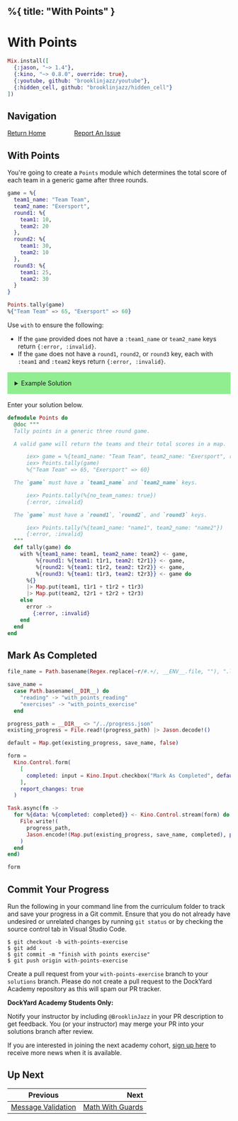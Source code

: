 %{
  title: "With Points"
}
---
# With Points

```elixir
Mix.install([
  {:jason, "~> 1.4"},
  {:kino, "~> 0.8.0", override: true},
  {:youtube, github: "brooklinjazz/youtube"},
  {:hidden_cell, github: "brooklinjazz/hidden_cell"}
])
```

## Navigation

[Return Home](../start.livemd)<span style="padding: 0 30px"></span>
[Report An Issue](https://github.com/DockYard-Academy/beta_curriculum/issues/new?assignees=&labels=&template=issue.md&title=)

## With Points

You're going to create a `Points` module which determines the total score of each team in a generic game after three rounds.

<!-- livebook:{"force_markdown":true} -->

```elixir
game = %{
  team1_name: "Team Team",
  team2_name: "Exersport",
  round1: %{
    team1: 10,
    team2: 20
  },
  round2: %{
    team1: 30,
    team2: 10
  },
  round3: %{
    team1: 25,
    team2: 30
  }
}

Points.tally(game)
%{"Team Team" => 65, "Exersport" => 60}
```

Use `with` to ensure the following:

* If the `game` provided does not have a `:team1_name` or `team2_name` keys return `{:error, :invalid}`.
* If the `game` does not have a `round1`, `round2`, or `round3` key, each with `:team1` and `:team2` keys return `{:error, :invalid}`.

<details style="background-color: lightgreen; padding: 1rem; margin: 1rem 0;">
<summary>Example Solution</summary>

```elixir
defmodule Points do
  def tally(game) do
    with %{team1_name: team1, team2_name: team2} <- game,
         %{round1: %{team1: t1r1, team2: t2r1}} <- game,
         %{round2: %{team1: t1r2, team2: t2r2}} <- game,
         %{round3: %{team1: t1r3, team2: t2r3}} <- game do
      %{}
      |> Map.put(team1, t1r1 + t1r2 + t1r3)
      |> Map.put(team2, t2r1 + t2r2 + t2r3)
    else
      error -> 
        IO.inspect(error)
        {:error, :invalid}
    end
  end
end
```

</details>

Enter your solution below.

```elixir
defmodule Points do
  @doc """
  Tally points in a generic three round game.

  A valid game will return the teams and their total scores in a map.

      iex> game = %{team1_name: "Team Team", team2_name: "Exersport", round1: %{team1: 10, team2: 20}, round2: %{team1: 30, team2: 10}, round3: %{team1: 25, team2: 30}}
      iex> Points.tally(game)
      %{"Team Team" => 65, "Exersport" => 60}

  The `game` must have a `team1_name` and `team2_name` keys.

      iex> Points.tally(%{no_team_names: true})
      {:error, :invalid}

  The `game` must have a `round1`, `round2`, and `round3` keys.

      iex> Points.tally(%{team1_name: "name1", team2_name: "name2"})
      {:error, :invalid}
  """
  def tally(game) do
    with %{team1_name: team1, team2_name: team2} <- game,
         %{round1: %{team1: t1r1, team2: t2r1}} <- game,
         %{round2: %{team1: t1r2, team2: t2r2}} <- game,
         %{round3: %{team1: t1r3, team2: t2r3}} <- game do
      %{}
      |> Map.put(team1, t1r1 + t1r2 + t1r3)
      |> Map.put(team2, t2r1 + t2r2 + t2r3)
    else
      error ->
        {:error, :invalid}
    end
  end
end
```

## Mark As Completed

<!-- livebook:{"attrs":{"source":"file_name = Path.basename(Regex.replace(~r/#.+/, __ENV__.file, \"\"), \".livemd\")\n\nsave_name =\n  case Path.basename(__DIR__) do\n    \"reading\" -> \"with_points_reading\"\n    \"exercises\" -> \"with_points_exercise\"\n  end\n\nprogress_path = __DIR__ <> \"/../progress.json\"\nexisting_progress = File.read!(progress_path) |> Jason.decode!()\n\ndefault = Map.get(existing_progress, save_name, false)\n\nform =\n  Kino.Control.form(\n    [\n      completed: input = Kino.Input.checkbox(\"Mark As Completed\", default: default)\n    ],\n    report_changes: true\n  )\n\nTask.async(fn ->\n  for %{data: %{completed: completed}} <- Kino.Control.stream(form) do\n    File.write!(\n      progress_path,\n      Jason.encode!(Map.put(existing_progress, save_name, completed), pretty: true)\n    )\n  end\nend)\n\nform","title":"Track Your Progress"},"chunks":null,"kind":"Elixir.HiddenCell","livebook_object":"smart_cell"} -->

```elixir
file_name = Path.basename(Regex.replace(~r/#.+/, __ENV__.file, ""), ".livemd")

save_name =
  case Path.basename(__DIR__) do
    "reading" -> "with_points_reading"
    "exercises" -> "with_points_exercise"
  end

progress_path = __DIR__ <> "/../progress.json"
existing_progress = File.read!(progress_path) |> Jason.decode!()

default = Map.get(existing_progress, save_name, false)

form =
  Kino.Control.form(
    [
      completed: input = Kino.Input.checkbox("Mark As Completed", default: default)
    ],
    report_changes: true
  )

Task.async(fn ->
  for %{data: %{completed: completed}} <- Kino.Control.stream(form) do
    File.write!(
      progress_path,
      Jason.encode!(Map.put(existing_progress, save_name, completed), pretty: true)
    )
  end
end)

form
```

## Commit Your Progress

Run the following in your command line from the curriculum folder to track and save your progress in a Git commit.
Ensure that you do not already have undesired or unrelated changes by running `git status` or by checking the source control tab in Visual Studio Code.

```
$ git checkout -b with-points-exercise
$ git add .
$ git commit -m "finish with points exercise"
$ git push origin with-points-exercise
```

Create a pull request from your `with-points-exercise` branch to your `solutions` branch.
Please do not create a pull request to the DockYard Academy repository as this will spam our PR tracker.

**DockYard Academy Students Only:**

Notify your instructor by including `@BrooklinJazz` in your PR description to get feedback.
You (or your instructor) may merge your PR into your solutions branch after review.

If you are interested in joining the next academy cohort, [sign up here](https://academy.dockyard.com/) to receive more news when it is available.

## Up Next

| Previous                                                     | Next                                                     |
| ------------------------------------------------------------ | -------------------------------------------------------: |
| [Message Validation](../exercises/message_validation.livemd) | [Math With Guards](../exercises/math_with_guards.livemd) |

